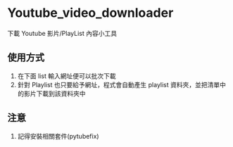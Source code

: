 # Youtube_video_downloader
下載 Youtube 影片/PlayList 內容小工具

## 使用方式
1. 在下面 list 輸入網址便可以批次下載
2. 針對 Playlist 也只要給予網址，程式會自動產生 playlist 資料夾，並把清單中的影片下載到該資料夾中

## 注意
1. 記得安裝相關套件(pytubefix)
